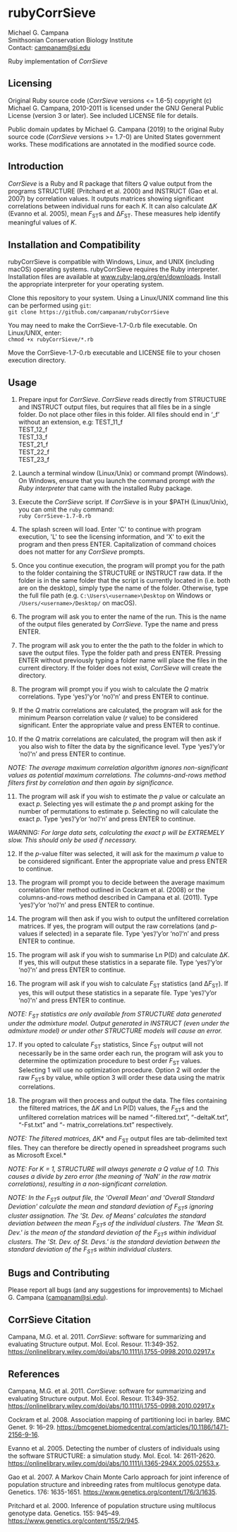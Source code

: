 # rubyCorrSieve  
Michael G. Campana  
Smithsonian Conservation Biology Institute  
Contact: campanam@si.edu  

Ruby implementation of *CorrSieve*  


## Licensing  
Original Ruby source code (*CorrSieve* versions <= 1.6-5) copyright (c) Michael G. Campana, 2010-2011 is licensed under the GNU General Public License (version 3 or later). See included LICENSE file for details.  

Public domain updates by Michael G. Campana (2019) to the original Ruby source code (*CorrSieve* versions >= 1.7-0) are United States government works. These modifications are annotated in the modified source code.  

## Introduction
*CorrSieve* is a Ruby and R package that filters *Q* value output from the programs STRUCTURE (Pritchard et al. 2000) and INSTRUCT (Gao et al. 2007) by correlation values. It outputs matrices showing significant correlations between individual runs for each *K*. It can also calculate Δ*K* (Evanno et al. 2005), mean *F*<sub>ST</sub>s and Δ*F*<sub>ST</sub>. These measures help identify meaningful values of *K*.  

## Installation and Compatibility  
rubyCorrSieve is compatible with Windows, Linux, and UNIX (including macOS) operating systems. rubyCorrSieve requires the Ruby interpreter. Installation files are available at www.ruby-lang.org/en/downloads. Install the appropriate interpreter for your operating system.  

Clone this repository to your system. Using a Linux/UNIX command line this can be performed using `git`:  
`git clone https://github.com/campanam/rubyCorrSieve`  

You may need to make the CorrSieve-1.7-0.rb file executable. On Linux/UNIX, enter:  
`chmod +x rubyCorrSieve/*.rb`  

Move the CorrSieve-1.7-0.rb executable and LICENSE file to your chosen execution directory.  

## Usage  
1. Prepare input for *CorrSieve*. *CorrSieve* reads directly from STRUCTURE and INSTRUCT output files, but requires that all files be in a single folder. Do not place other files in this folder. All files should end in ‘_f’ without an extension, e.g:
TEST_11_f  
TEST_12_f  
TEST_13_f  
TEST_21_f  
TEST_22_f  
TEST_23_f  

2. Launch a terminal window (Linux/Unix) or command prompt (Windows). On Windows, ensure that you launch the command prompt *with the Ruby interpreter* that came with the installed Ruby package.  

3. Execute the *CorrSieve* script. If *CorrSieve* is in your $PATH (Linux/Unix), you can omit the `ruby` command:  
`ruby CorrSieve-1.7-0.rb`  

4. The splash screen will load. Enter 'C' to continue with program execution, 'L' to see the licensing information, and 'X' to exit the program and then press ENTER. Capitalization of command choices does not matter for any *CorrSieve* prompts.  

5. Once you continue execution, the program will prompt you for the path to the folder containing the STRUCTURE or INSTRUCT raw data. If the folder is in the same folder that the script is currently located in (i.e. both are on the desktop), simply type the name of the folder. Otherwise, type the full file path (e.g. `C:\Users\<username>\Desktop` on Windows or `/Users/<username>/Desktop/` on macOS).  

6. The program will ask you to enter the name of the run. This is the name of the output files generated by *CorrSieve*. Type the name and press ENTER.  

7. The program will ask you to enter the the path to the folder in which to save the output files. Type the folder path and press ENTER. Pressing ENTER without previously typing a folder name will place the files in the current directory. If the folder does not exist, *CorrSieve* will create the directory.  

8. The program will prompt you if you wish to calculate the *Q* matrix correlations. Type ‘yes’/‘y’or ‘no’/‘n’ and press ENTER to continue.  

9. If the *Q* matrix correlations are calculated, the program will ask for the minimum Pearson correlation value (*r* value) to be considered significant. Enter the appropriate value and press ENTER to continue.  

10. If the *Q* matrix correlations are calculated, the program will then ask if you also wish to filter the data by the significance level. Type ‘yes’/‘y’or ‘no’/‘n’ and press ENTER to continue.  

*NOTE: The average maximum correlation algorithm ignores non-significant values as potential maximum correlations. The columns-and-rows method filters first by correlation and then again by significance.*  

11. The program will ask if you wish to estimate the *p* value or calculate an exact *p*. Selecting yes will estimate the *p* and prompt asking for the number of permutations to estimate p. Selecting no will calculate the exact *p*. Type ‘yes’/‘y’or ‘no’/‘n’ and press ENTER to continue.

*WARNING: For large data sets, calculating the exact *p* will be EXTREMELY slow. This should only be used if necessary.*  

12. If the *p*-value filter was selected, it will ask for the maximum *p* value to be considered significant. Enter the appropriate value and press ENTER to continue.  

13. The program will prompt you to decide between the average maximum correlation filter method outlined in Cockram et al. (2008) or the columns-and-rows method described in Campana et al. (2011). Type ‘yes’/‘y’or ‘no’/‘n’ and press ENTER to continue.  

14. The program will then ask if you wish to output the unfiltered correlation matrices. If yes, the program will output the raw correlations (and *p*-values if selected) in a separate file. Type ‘yes’/‘y’or ‘no’/‘n’ and press ENTER to continue.  

15. The program will ask if you wish to summarise Ln P(D) and calculate Δ*K*. If yes, this will output these statistics in a separate file. Type ‘yes’/‘y’or ‘no’/‘n’ and press ENTER to continue.  

16. The program will ask if you wish to calculate *F*<sub>ST</sub> statistics (and Δ*F*<sub>ST</sub>). If yes, this will output these statistics in a separate file. Type ‘yes’/‘y’or ‘no’/‘n’ and press ENTER to continue.  

*NOTE: *F*<sub>ST</sub> statistics are only available from STRUCTURE data generated under the admixture model. Output generated in INSTRUCT (even under the admixture model) or under other STRUCTURE models will cause an error.*  

17. If you opted to calculate *F*<sub>ST</sub> statistics, Since *F*<sub>ST</sub> output will not necessarily be in the same order each run, the program will ask you to determine the optimization procedure to best order *F*<sub>ST</sub> values. Selecting 1 will use no optimization procedure. Option 2 will order the raw *F*<sub>ST</sub>s by value, while option 3 will order these data using the matrix correlations.  

18. The program will then process and output the data. The files containing the filtered matrices, the Δ*K* and Ln P(D) values, the *F*<sub>ST</sub>s and the unfiltered correlation matrices will be named “<run name>-filtered.txt”, “<run name>-deltaK.txt”, “<run name>-Fst.txt” and “<run name>- matrix_correlations.txt” respectively.  
  
*NOTE: The filtered matrices, Δ*K* and *F*<sub>ST</sub> output files are tab-delimited text files. They can therefore be directly opened in spreadsheet programs such as Microsoft Excel.*  

*NOTE: For *K* = 1, STRUCTURE will always generate a *Q* value of 1.0. This causes a divide by zero error (the meaning of ‘NaN’ in the raw matrix correlations), resulting in a non-significant correlation.*  

*NOTE: In the *F*<sub>ST</sub>s output file, the 'Overall Mean' and 'Overall Standard Deviation' calculate the mean and standard deviation of *F*<sub>ST</sub>s ignoring cluster assignation. The 'St. Dev. of Means' calculates the standard deviation between the mean *F*<sub>ST</sub>s of the individual clusters. The 'Mean St. Dev.' is the mean of the standard deviation of the *F*<sub>ST</sub>s within individual clusters. The 'St. Dev. of St. Devs.' is the standard deviation between the standard deviation of the *F*<sub>ST</sub>s within individual clusters.*  


## Bugs and Contributing
Please report all bugs (and any suggestions for improvements) to Michael G. Campana (campanam@si.edu).  

## CorrSieve Citation  
Campana, M.G. et al. 2011. *CorrSieve*: software for summarizing and evaluating Structure output. Mol. Ecol. Resour. 11:349-352. https://onlinelibrary.wiley.com/doi/abs/10.1111/j.1755-0998.2010.02917.x  

## References
Campana, M.G. et al. 2011. *CorrSieve*: software for summarizing and evaluating Structure output. Mol. Ecol. Resour. 11:349-352. https://onlinelibrary.wiley.com/doi/abs/10.1111/j.1755-0998.2010.02917.x  

Cockram et al. 2008. Association mapping of partitioning loci in barley. BMC Genet. 9: 16–29. https://bmcgenet.biomedcentral.com/articles/10.1186/1471-2156-9-16.  

Evanno et al. 2005. Detecting the number of clusters of individuals using the software STRUCTURE: a simulation study. Mol. Ecol. 14: 2611-2620. https://onlinelibrary.wiley.com/doi/abs/10.1111/j.1365-294X.2005.02553.x.  

Gao et al. 2007. A Markov Chain Monte Carlo approach for joint inference of population structure and inbreeding rates from multilocus genotype data. Genetics. 176: 1635-1651. https://www.genetics.org/content/176/3/1635.  

Pritchard et al. 2000. Inference of population structure using multilocus genotype data. Genetics. 155: 945–49. https://www.genetics.org/content/155/2/945.  
